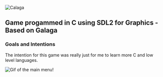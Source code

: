 ![Calaga](https://i.imgur.com/7WlzVLB.png)
## Game progammed in C using SDL2 for Graphics - Based on Galaga

### Goals and Intentions
The intention for this game was really just for me to learn more C and low level languages.

![Gif of the main menu!](https://i.imgur.com/xrwgiND.gif)
